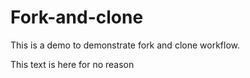 # Fork-and-clone

This is a demo to demonstrate fork and clone workflow.


This text is here for no reason
